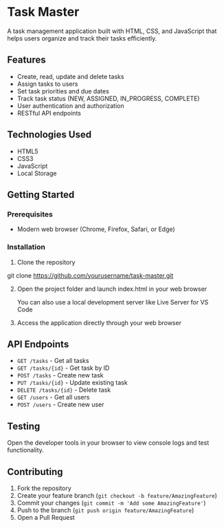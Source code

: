 # Task Master

A task management application built with HTML, CSS, and JavaScript that helps users organize and track their tasks efficiently.

## Features

- Create, read, update and delete tasks
- Assign tasks to users
- Set task priorities and due dates
- Track task status (NEW, ASSIGNED, IN_PROGRESS, COMPLETE)
- User authentication and authorization
- RESTful API endpoints

## Technologies Used

- HTML5
- CSS3
- JavaScript
- Local Storage

## Getting Started

### Prerequisites

- Modern web browser (Chrome, Firefox, Safari, or Edge)

### Installation

1. Clone the repository

git clone https://github.com/yourusername/task-master.git

2. Open the project folder and launch index.html in your web browser

   You can also use a local development server like Live Server for VS Code

3. Access the application directly through your web browser

## API Endpoints

- `GET /tasks` - Get all tasks
- `GET /tasks/{id}` - Get task by ID
- `POST /tasks` - Create new task
- `PUT /tasks/{id}` - Update existing task
- `DELETE /tasks/{id}` - Delete task
- `GET /users` - Get all users
- `POST /users` - Create new user

## Testing

Open the developer tools in your browser to view console logs and test functionality.

## Contributing

1. Fork the repository
2. Create your feature branch (`git checkout -b feature/AmazingFeature`)
3. Commit your changes (`git commit -m 'Add some AmazingFeature'`)
4. Push to the branch (`git push origin feature/AmazingFeature`)
5. Open a Pull Request
